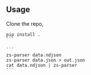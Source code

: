 ## Usage 

Clone the repo,
``````
pip install . 
```

```
zs-parser data.ndjson
zs-parser data.json > out.json
cat data.ndjson | zs-parser
```
